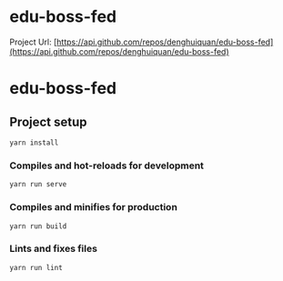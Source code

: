# edu-boss-fed

Project Url: [https://api.github.com/repos/denghuiquan/edu-boss-fed](https://api.github.com/repos/denghuiquan/edu-boss-fed)

# edu-boss-fed

## Project setup
```
yarn install
```

### Compiles and hot-reloads for development
```
yarn run serve
```

### Compiles and minifies for production
```
yarn run build
```

### Lints and fixes files
```
yarn run lint
```
